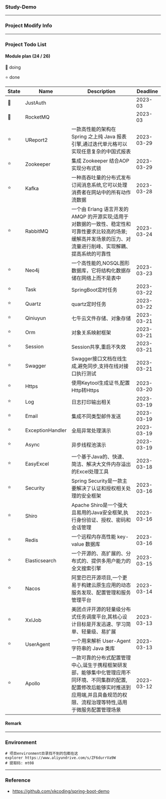 ### Study-Demo

---

### Project Modify Info

---

### Project Todo List

#### Module plan (24 / 26)

🚀 doing

⭐️ done

| State | Name             | Description                                                                                    | Deadline   |
|-------|------------------|------------------------------------------------------------------------------------------------|------------|
| 🚀    | JustAuth         |                                                                                                | 2023-03    |
| 🚀    | RocketMQ         |                                                                                                | 2023-03    |
| ⭐️    | UReport2         | 一款高性能的架构在 Spring 之上纯 Java 报表引擎,通过迭代单元格可以实现任意复杂的中国式报表                                           | 2023-03-29 |
| ⭐️    | Zookeeper        | 集成 Zookeeper 结合AOP实现分布式锁                                                                       | 2023-03-29 |
| ⭐️    | Kafka            | 一种高吞吐量的分布式发布订阅消息系统,它可以处理消费者在网站中的所有动作流数据                                                        | 2023-03-28 |
| ⭐️    | RabbitMQ         | 一个由 Erlang 语言开发的 AMQP 的开源实现;适用于对数据的一致性、稳定性和可靠性要求比较高的场景;缓解高并发场景的压力、对流量进行削峰、实现解耦、提高系统的可靠性        | 2023-03-24 |
| ⭐️    | Neo4j            | 一个高性能的,NOSQL图形数据库，它将结构化数据存储在网络上而不是表中                                                           | 2023-03-23 |
| ⭐️    | Task             | SpringBoot定时任务                                                                                 | 2023-03-22 |
| ⭐️    | Quartz           | quartz定时任务                                                                                     | 2023-03-22 |
| ⭐️    | Qiniuyun         | 七牛云文件存储、对象存储                                                                                   | 2023-03-21 |
| ⭐️    | Orm              | 对象关系映射框架                                                                                       | 2023-03-21 |
| ⭐️    | Session          | Session共享,重启不失效                                                                                | 2023-03-21 |
| ⭐️    | Swagger          | Swagger接口文档在线生成,避免同步,支持在线对接口执行测试                                                               | 2023-03-21 |
| ⭐️    | Https            | 使用Keytool生成证书,配置Http转Https                                                                     | 2023-03-20 |
| ⭐️    | Log              | 日志打印输出相关                                                                                       | 2023-03-19 |
| ⭐️    | Email            | 集成不同类型邮件发送                                                                                     | 2023-03-19 |
| ⭐️    | ExceptionHandler | 全局异常处理演示                                                                                       | 2023-03-19 |
| ⭐️    | Async            | 异步线程池演示                                                                                        | 2023-03-19 |
| ⭐️    | EasyExcel        | 一个基于Java的、快速、简洁、解决大文件内存溢出的Excel处理工具                                                            | 2023-03-18 |
| ⭐️    | Security         | Spring Security是一款主要解决了认证和授权相关处理的安全框架                                                          | 2023-03-16 |
| ⭐️    | Shiro            | Apache Shiro是一个强大且易用的Java安全框架,执行身份验证、授权、密码和会话管理                                                | 2023-03-16 |
| ⭐️    | Redis            | 一个远程内存高性能 key-value 数据库                                                                        | 2023-03-16 |
| ⭐️    | Elasticsearch    | 一个开源的、高扩展的、分布式的、提供多用户能力的全文搜索引擎                                                                 | 2023-03-15 |
| ⭐️    | Nacos            | 阿里巴巴开源项目,一个更易于构建云原生应用的动态服务发现、配置管理和服务管理平台                                                       | 2023-03-14 |
| ⭐️    | XxlJob           | 美团点评开源的轻量级分布式任务调度平台,其核心设计目标是开发迅速、学习简单、轻量级、易扩展                                                  | 2023-03-13 |
| ⭐️    | UserAgent        | 一个用来解析 User-Agent 字符串的 Java 类库                                                                 | 2023-03-13 |
| ⭐️    | Apollo           | 一款可靠的分布式配置管理中心,诞生于携程框架研发部，能够集中化管理应用不同环境、不同集群的配置,配置修改后能够实时推送到应用端,并且具备规范的权限、流程治理等特性,适用于微服务配置管理场景 | 2023-03-12 |

#### Remark

---

### Environment

```shell
# 项目environment目录找不到的包都在这
explorer https://www.aliyundrive.com/s/ZF6durrVa9W
# 提取码: mt08
```

---

### Reference

- https://github.com/xkcoding/spring-boot-demo